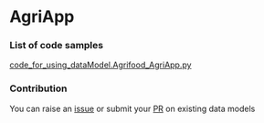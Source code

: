 # AgriApp

### List of code samples 

<!-- 50-List of code -->

<!-- [code entry](link) -->
[code_for_using_dataModel.Agrifood_AgriApp.py](https://github.com/smart-data-models/dataModel.Agrifood/blob/master/AgriApp/code/code_for_using_dataModel.Agrifood_AgriApp.py)


<!-- /50-List of code -->

### Contribution
You can raise an [issue](https://github.com/smart-data-models/dataModel.Agrifood/issues) or submit your [PR](https://github.com/smart-data-models/dataModel.Agrifood/pulls) on existing data models
